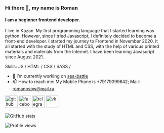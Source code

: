 ### Hi there 👋, my name is Roman
#### I am a beginner frontend developer. 
I live in Kazan.
My first programming language that I started learning was python. However, since I tried Javascript, I definitely decided to become a front-end developer. I started my journey to Frontend in November 2020. It all started with the study of HTML and CSS, with the help of various printed materials and materials from the Internet. I have been learning Javascript since August 2021.

Skills: JS / HTML / CSS / SASS / 

- 🔭 I’m currently working on [sea-battle](https://github.com/RomanNV/sea-battle) 
- 📫 How to reach me: My Mobile Phone is +79179399842; Mail: romanosow@mail.ru 


[<img src='https://cdn.jsdelivr.net/npm/simple-icons@3.0.1/icons/github.svg' alt='github' height='40'>](https://github.com/RomanNV)  [<img src='https://cdn.jsdelivr.net/npm/simple-icons@3.0.1/icons/facebook.svg' alt='facebook' height='40'>](https://www.facebook.com/roman.nosov.18)  [<img src='https://cdn.jsdelivr.net/npm/simple-icons@3.0.1/icons/telegram.svg' alt='telegram' height='40'>](https://t.me/romanNV1)  [<img src='https://cdn.jsdelivr.net/npm/simple-icons@3.0.1/icons/vk.svg' alt='vk' height='40'>](https://vk.com/id2493526)  

![GitHub stats](https://github-readme-stats.vercel.app/api?username=RomanNV&show_icons=true)  

![Profile views](https://gpvc.arturio.dev/RomanNV)  
